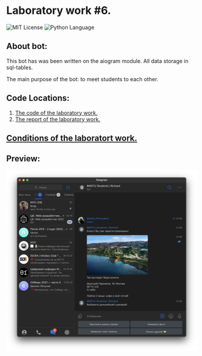 # Laboratory work #6.
<img src="https://img.shields.io/github/license/DimaPermyakov/IU5?color=brightgreen" alt="MIT License"> <img src="https://img.shields.io/badge/language-Python-green.svg" alt="Python Language">

## About bot:
This bot has was been written on the aiogram module. All data storage in sql-tables.

The main purpose of the bot: to meet students to each other.

## Code Locations:
1. [The code of the laboratory work.](https://github.com/IU5-IT/IU5-IT/blob/master/Term-3/BKIT-2022/03-lab-06-DimaPermyakov/main.py)
2. [The report of the laboratory work.](#)


## [Conditions of the laboratort work.](https://github.com/ugapanyuk/BKIT_2021/wiki/lab_bot2)


## Preview:
![photo](data/screens/%D0%A1%D0%BD%D0%B8%D0%BC%D0%BE%D0%BA%20%D1%8D%D0%BA%D1%80%D0%B0%D0%BD%D0%B0%202022-11-07%20%D0%B2%2013.00.17.png)
